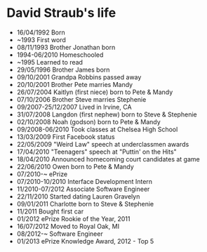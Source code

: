 David Straub's life
===============

- 16/04/1992 Born
- ~1993 First word
- 08/11/1993 Brother Jonathan born
- 1994-06/2010 Homeschooled
- ~1995 Learned to read
- 29/05/1996 Brother James born
- 09/10/2001 Grandpa Robbins passed away
- 20/10/2001 Brother Pete marries Mandy
- 26/07/2004 Kaitlyn (first niece) born to Pete & Mandy
- 07/10/2006 Brother Steve marries Stephenie
- 09/2007-25/12/2007 Lived in Irvine, CA
- 31/07/2008 Langdon (first nephew) born to Steve & Stephenie
- 02/10/2008 Noah (godson) born to Pete & Mandy
- 09/2008-06/2010 Took classes at Chelsea High School
- 13/03/2009 First Facebook status
- 22/05/2009 "Weird Law" speech at underclassmen awards
- 17/04/2010 "Teenagers" speech at "Puttin' on the Hits"
- 18/04/2010 Announced homecoming court candidates at game
- 22/06/2010 Owen born to Pete & Mandy
- 07/2010-~ ePrize
- 07/2010-10/2010 Interface Development Intern
- 11/2010-07/2012 Associate Software Engineer
- 22/11/2010 Started dating Lauren Gravelyn
- 09/01/2011 Charlotte born to Steve & Stephenie
- 11/2011 Bought first car
- 01/2012 ePrize Rookie of the Year, 2011
- 16/07/2012 Moved to Royal Oak, MI
- 08/2012-~ Software Engineer
- 01/2013 ePrize Knowledge Award, 2012 - Top 5

